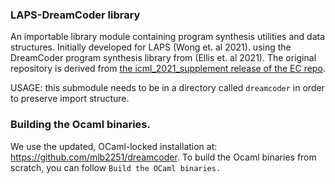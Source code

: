 ### LAPS-DreamCoder library
An importable library module containing program synthesis utilities and data structures. Initially developed for LAPS (Wong et. al 2021). 
using the DreamCoder program synthesis library from (Ellis et. al 2021). 
The original repository is derived from [the icml_2021_supplement release of the EC repo](https://github.com/ellisk42/ec/tree/icml_2021_supplement).

USAGE: this submodule needs to be in a directory called ```dreamcoder``` in order to preserve import structure.

### Building the Ocaml binaries.
We use the updated, OCaml-locked installation at: https://github.com/mlb2251/dreamcoder.
To build the Ocaml binaries from scratch, you can follow `Build the OCaml binaries.`
